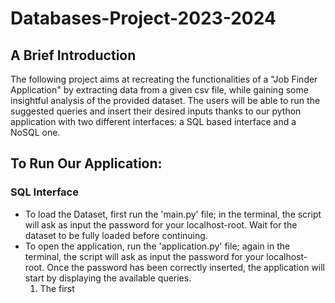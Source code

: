 # Databases-Project-2023-2024
## A Brief Introduction
The following project aims at recreating the functionalities of a "Job Finder Application" by extracting data from a given csv file, while gaining some insightful analysis of the provided dataset. The users will be able to run the suggested queries and insert their desired inputs thanks to our python application with two different interfaces: a SQL based interface and a NoSQL one.
## To Run Our Application:
### SQL Interface
- To load the Dataset, first run the 'main.py' file; in the terminal, the script will ask as input the password for your localhost-root. Wait for the dataset to be fully loaded before continuing.
- To open the application, run the 'application.py' file; again in the terminal, the script will ask as input the password for your localhost-root. Once the password has been correctly inserted, the application will start by displaying the available queries. 
   1) The first
